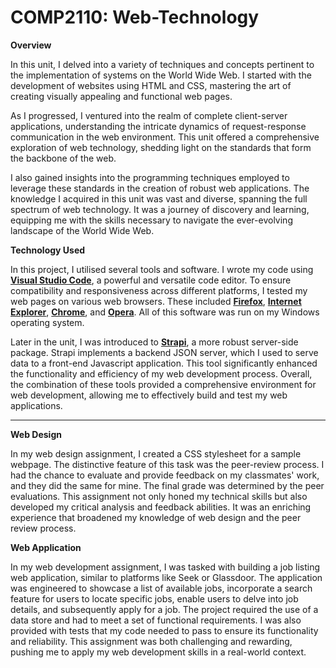 # COMP2110: Web-Technology

**Overview**

In this unit, I delved into a variety of techniques and concepts pertinent to the implementation of systems on the World Wide Web. I started with the development of websites using HTML and CSS, mastering the art of creating visually appealing and functional web pages. 

As I progressed, I ventured into the realm of complete client-server applications, understanding the intricate dynamics of request-response communication in the web environment. This unit offered a comprehensive exploration of web technology, shedding light on the standards that form the backbone of the web.

I also gained insights into the programming techniques employed to leverage these standards in the creation of robust web applications. The knowledge I acquired in this unit was vast and diverse, spanning the full spectrum of web technology. It was a journey of discovery and learning, equipping me with the skills necessary to navigate the ever-evolving landscape of the World Wide Web.

**Technology Used**

In this project, I utilised several tools and software. I wrote my code using [**Visual Studio Code**](https://code.visualstudio.com/Download), a powerful and versatile code editor. To ensure compatibility and responsiveness across different platforms, I tested my web pages on various web browsers. These included [**Firefox**](https://www.mozilla.org/en-US/firefox/), [**Internet Explorer**](https://www.microsoft.com/en-au/download/internet-explorer.aspx), [**Chrome**](https://www.google.com/chrome/), and [**Opera**](https://www.opera.com/download). All of this software was run on my Windows operating system.

Later in the unit, I was introduced to [**Strapi**](https://strapi.io/), a more robust server-side package. Strapi implements a backend JSON server, which I used to serve data to a front-end Javascript application. This tool significantly enhanced the functionality and efficiency of my web development process. Overall, the combination of these tools provided a comprehensive environment for web development, allowing me to effectively build and test my web applications.

---------

**Web Design**

In my web design assignment, I created a CSS stylesheet for a sample webpage. The distinctive feature of this task was the peer-review process. I had the chance to evaluate and provide feedback on my classmates' work, and they did the same for mine. The final grade was determined by the peer evaluations. This assignment not only honed my technical skills but also developed my critical analysis and feedback abilities. It was an enriching experience that broadened my knowledge of web design and the peer review process.

**Web Application**

In my web development assignment, I was tasked with building a job listing web application, similar to platforms like Seek or Glassdoor. The application was engineered to showcase a list of available jobs, incorporate a search feature for users to locate specific jobs, enable users to delve into job details, and subsequently apply for a job. The project required the use of a data store and had to meet a set of functional requirements. I was also provided with tests that my code needed to pass to ensure its functionality and reliability. This assignment was both challenging and rewarding, pushing me to apply my web development skills in a real-world context.
